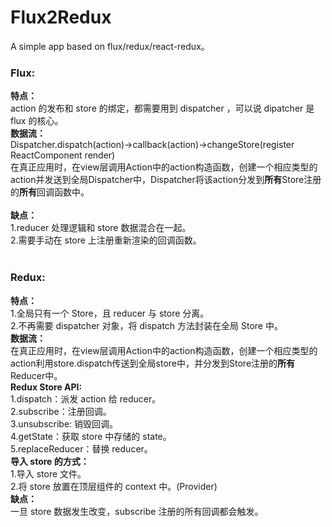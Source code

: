 # Flux2Redux
A simple app based on flux/redux/react-redux。

### Flux:<br/>
**特点：**<br/>
action 的发布和 store 的绑定，都需要用到 dispatcher ，可以说 dipatcher 是 flux 的核心。<br/>
**数据流：**<br/>
Dispatcher.dispatch(action)->callback(action)->changeStore(register ReactComponent render)<br/>
在真正应用时，在view层调用Action中的action构造函数，创建一个相应类型的action并发送到全局Dispatcher中，Dispatcher将该action分发到**所有**Store注册的**所有**回调函数中。<br/>
<br/>
**缺点：**<br/>
1.reducer 处理逻辑和 store 数据混合在一起。<br/>
2.需要手动在 store 上注册重新渲染的回调函数。<br/> 
<br/> 
### Redux:<br/> 
**特点：**<br/>
1.全局只有一个 Store，且 reducer 与 store 分离。<br/> 
2.不再需要 dispatcher 对象，将 dispatch 方法封装在全局 Store 中。<br/> 
**数据流：**<br/>
在真正应用时，在view层调用Action中的action构造函数，创建一个相应类型的action利用store.dispatch传送到全局store中，并分发到Store注册的**所有**Reducer中。<br/>
**Redux Store API:**<br/> 
1.dispatch：派发 action 给 reducer。<br/> 
2.subscribe：注册回调。<br/> 
3.unsubscribe: 销毁回调。<br/> 
4.getState：获取 store 中存储的 state。<br/> 
5.replaceReducer：替换 reducer。<br/> 
**导入 store 的方式：**<br/>
1.导入 store 文件。<br/>
2.将 store 放置在顶层组件的 context 中。(Provider)<br/>
**缺点：**<br/>
一旦 store 数据发生改变，subscribe 注册的所有回调都会触发。<br/>